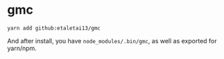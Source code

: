 # gmc

`yarn add github:etaletai13/gmc`

And after install, you have `node_modules/.bin/gmc`, as well as exported for yarn/npm.
